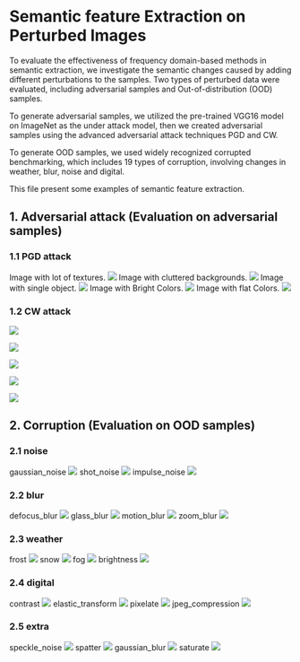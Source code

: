# Semantic feature Extraction on Perturbed Images

To evaluate the effectiveness of frequency domain-based methods in semantic extraction, we investigate the semantic changes caused by adding different perturbations to the samples. Two types of perturbed data were evaluated, including adversarial samples and Out-of-distribution (OOD) samples. 

To generate adversarial samples, we utilized the pre-trained VGG16 model on ImageNet as the under attack model, then we created adversarial samples using the advanced adversarial attack techniques PGD and CW. 

To generate OOD samples, we used widely recognized corrupted benchmarking, which includes 19 types of corruption, involving changes in weather, blur, noise and digital. 

This file present some examples of semantic feature extraction.

## 1. Adversarial attack (Evaluation on adversarial samples) 

### 1.1 PGD attack
Image with lot of textures.
![](./figs/pgd_1.png)
Image with cluttered backgrounds.
![](./figs/pgd_2.png)
Image with single object.
![](./figs/pgd_3.png)
Image with Bright Colors.
![](./figs/pgd_4.png)
Image with flat Colors.
![](./figs/pgd_5.png)

### 1.2 CW attack

![](./figs/cw_1.png)

![](./figs/cw_2.png)

![](./figs/cw_3.png)

![](./figs/cw_4.png)

![](./figs/cw_5.png)

## 2. Corruption (Evaluation on OOD samples) 

### 2.1 noise
gaussian_noise
![](./figs/gaussian_noise.png)
shot_noise
![](./figs/shot_noise.png)
impulse_noise
![](./figs/impulse_noise.png)

### 2.2 blur
defocus_blur
![](./figs/defocus_blur.png)
glass_blur
![](./figs/glass_blur.png)
motion_blur
![](./figs/motion_blur.png)
zoom_blur
![](./figs/zoom_blur.png)

### 2.3 weather
frost
![](./figs/frost.png)
snow
![](./figs/snow.png)
fog
![](./figs/fog.png)
brightness
![](./figs/brightness.png)

### 2.4 digital

contrast
![](./figs/contrast.png)
elastic_transform
![](./figs/elastic_transform.png)
pixelate
![](./figs/pixelate.png)
jpeg_compression
![](./figs/jpeg_compression.png)

### 2.5 extra

speckle_noise
![](./figs/speckle_noise.png)
spatter
![](./figs/spatter.png)
gaussian_blur
![](./figs/gaussian_blur.png)
saturate
![](./figs/saturate.png)